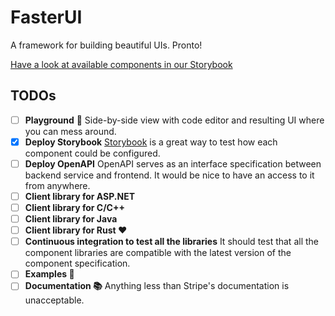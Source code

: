 # FasterUI

A framework for building beautiful UIs. Pronto!

[Have a look at available components in our Storybook](https://ampiato-fasterui.netlify.app/storybook/?path=/docs/components-button--docs)

## TODOs

- [ ] **Playground** 🛝 Side-by-side view with code editor and resulting UI where you can mess around.
- [x] **Deploy Storybook** [Storybook](https://storybook.js.org) is a great way to test how each component could be configured.
- [ ] **Deploy OpenAPI** OpenAPI serves as an interface specification between backend service and frontend. It would be nice to have an access to it from anywhere.
- [ ] **Client library for ASP.NET** 
- [ ] **Client library for C/C++**
- [ ] **Client library for Java**
- [ ] **Client library for Rust ❤️**
- [ ] **Continuous integration to test all the libraries** It should test that all the component libraries are compatible with the latest version of the component specification.
- [ ] **Examples 🧐**
- [ ] **Documentation 📚** Anything less than Stripe's documentation is unacceptable.
